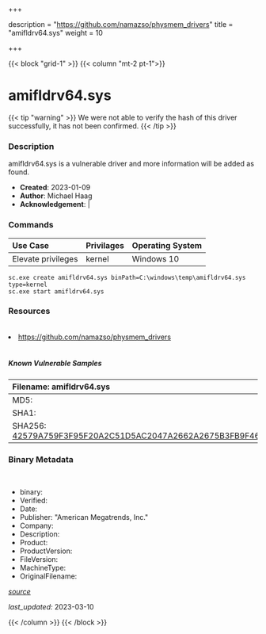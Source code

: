 +++

description = "https://github.com/namazso/physmem_drivers"
title = "amifldrv64.sys"
weight = 10

+++


{{< block "grid-1" >}}
{{< column "mt-2 pt-1">}}




# amifldrv64.sys 


{{< tip "warning" >}}
We were not able to verify the hash of this driver successfully, it has not been confirmed.
{{< /tip >}}




### Description


amifldrv64.sys is a vulnerable driver and more information will be added as found.


- **Created**: 2023-01-09
- **Author**: Michael Haag
- **Acknowledgement**:  | [](https://twitter.com/)

### Commands

| Use Case | Privilages | Operating System | 
|:---- | ---- | ---- |
| Elevate privileges | kernel | Windows 10 |

```
sc.exe create amifldrv64.sys binPath=C:\windows\temp\amifldrv64.sys type=kernel
sc.exe start amifldrv64.sys
```

### Resources
<br>


<li><a href=" https://github.com/namazso/physmem_drivers"> https://github.com/namazso/physmem_drivers</a></li>


<br>


##### Known Vulnerable Samples

| Filename: amifldrv64.sys |
|:---- |
|MD5: <a href="https://www.virustotal.com/gui/file/{&#39;Filename&#39;: &#39;amifldrv64.sys&#39;, &#39;MD5&#39;: &#39;&#39;, &#39;SHA1&#39;: &#39;&#39;, &#39;SHA256&#39;: &#39;42579A759F3F95F20A2C51D5AC2047A2662A2675B3FB9F46C1ED7F23393A0F00&#39;}"></a>|
|SHA1: <a href="https://www.virustotal.com/gui/file/{&#39;Filename&#39;: &#39;amifldrv64.sys&#39;, &#39;MD5&#39;: &#39;&#39;, &#39;SHA1&#39;: &#39;&#39;, &#39;SHA256&#39;: &#39;42579A759F3F95F20A2C51D5AC2047A2662A2675B3FB9F46C1ED7F23393A0F00&#39;}"></a>|
|SHA256: <a href="https://www.virustotal.com/gui/file/{&#39;Filename&#39;: &#39;amifldrv64.sys&#39;, &#39;MD5&#39;: &#39;&#39;, &#39;SHA1&#39;: &#39;&#39;, &#39;SHA256&#39;: &#39;42579A759F3F95F20A2C51D5AC2047A2662A2675B3FB9F46C1ED7F23393A0F00&#39;}">42579A759F3F95F20A2C51D5AC2047A2662A2675B3FB9F46C1ED7F23393A0F00</a>|




### Binary Metadata
<br>

- binary: 
- Verified: 
- Date: 
- Publisher: &#34;American Megatrends, Inc.&#34;
- Company: 
- Description: 
- Product: 
- ProductVersion: 
- FileVersion: 
- MachineType: 
- OriginalFilename: 

[*source*](https://github.com/magicsword-io/LOLDrivers/tree/main/yaml/amifldrv64.sys.yml)

*last_updated:* 2023-03-10


{{< /column >}}
{{< /block >}}
